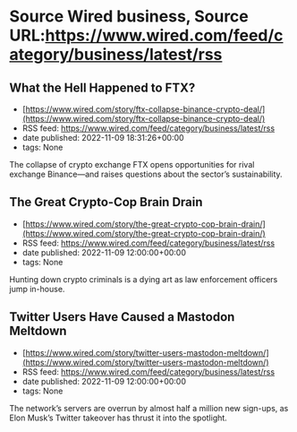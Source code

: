 # Source Wired business, Source URL:https://www.wired.com/feed/category/business/latest/rss

## What the Hell Happened to FTX?
 - [https://www.wired.com/story/ftx-collapse-binance-crypto-deal/](https://www.wired.com/story/ftx-collapse-binance-crypto-deal/)
 - RSS feed: https://www.wired.com/feed/category/business/latest/rss
 - date published: 2022-11-09 18:31:26+00:00
 - tags: None

The collapse of crypto exchange FTX opens opportunities for rival exchange Binance—and raises questions about the sector’s sustainability.

## The Great Crypto-Cop Brain Drain
 - [https://www.wired.com/story/the-great-crypto-cop-brain-drain/](https://www.wired.com/story/the-great-crypto-cop-brain-drain/)
 - RSS feed: https://www.wired.com/feed/category/business/latest/rss
 - date published: 2022-11-09 12:00:00+00:00
 - tags: None

Hunting down crypto criminals is a dying art as law enforcement officers jump in-house.

## Twitter Users Have Caused a Mastodon Meltdown
 - [https://www.wired.com/story/twitter-users-mastodon-meltdown/](https://www.wired.com/story/twitter-users-mastodon-meltdown/)
 - RSS feed: https://www.wired.com/feed/category/business/latest/rss
 - date published: 2022-11-09 12:00:00+00:00
 - tags: None

The network’s servers are overrun by almost half a million new sign-ups, as Elon Musk’s Twitter takeover has thrust it into the spotlight.
